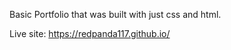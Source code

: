 Basic Portfolio that was built with just css and html. 


Live site: https://redpanda117.github.io/


